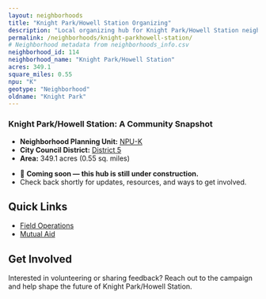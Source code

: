 ```yaml
---
layout: neighborhoods
title: "Knight Park/Howell Station Organizing"
description: "Local organizing hub for Knight Park/Howell Station neighborhood. Connect with field operations, mutual aid, and community organizing efforts."
permalink: /neighborhoods/knight-parkhowell-station/
# Neighborhood metadata from neighborhoods_info.csv
neighborhood_id: 114
neighborhood_name: "Knight Park/Howell Station"
acres: 349.1
square_miles: 0.55
npu: "K"
geotype: "Neighborhood"
oldname: "Knight Park"
---
```


### **Knight Park/Howell Station: A Community Snapshot**

  * **Neighborhood Planning Unit:** [NPU-K](https://www.atlantaga.gov/government/departments/city-planning/neighborhood-planning-units/neighborhood-and-npu-contacts)
  * **City Council District:** [District 5](https://citycouncil.atlantaga.gov/council-members/antonio-lewis)
  * **Area:** 349.1 acres (0.55 sq. miles)

- 🚧 **Coming soon — this hub is still under construction.**
- Check back shortly for updates, resources, and ways to get involved.

## Quick Links

- [Field Operations](./field-ops/)
- [Mutual Aid](./mutual-aid/)

## Get Involved

Interested in volunteering or sharing feedback? Reach out to the campaign and help shape the future of Knight Park/Howell Station.

